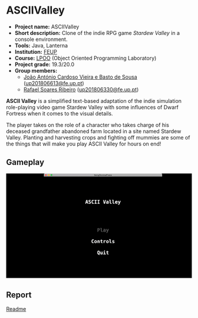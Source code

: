 # ASCIIValley

- **Project name:** ASCIIValley
- **Short description:** Clone of the indie RPG game *Stardew Valley* in a console environment.
- **Tools:** Java, Lanterna
- **Institution:** [FEUP](https://sigarra.up.pt/feup/en/web_page.Inicial)
- **Course:** [LPOO](https://sigarra.up.pt/feup/en/UCURR_GERAL.FICHA_UC_VIEW?pv_ocorrencia_id=420000) (Object Oriented Programming Laboratory)
- **Project grade:** 19.3/20.0
- **Group members:**
    - [João António Cardoso Vieira e Basto de Sousa](https://github.com/JoaoASousa) ([up201806613@fe.up.pt](mailto:up201806613@fe.up.pt))
    - [Rafael Soares Ribeiro](https://github.com/up201806330) ([up201806330@fe.up.pt](mailto:up201806330@fe.up.pt))

**ASCII Valley** is a simplified text-based adaptation of the indie simulation role-playing video game Stardew Valley with some influences of
 Dwarf Fortress when it comes to the visual details.
 
The player takes on the role of a character who takes charge of his deceased grandfather abandoned farm located in a site named Stardew Valley.
Planting and harvesting crops and fighting off mummies are some of the things that will make you play ASCII Valley for hours on end!

## Gameplay

![MainGif](docs/screenshots/main.gif) 

## Report

[Readme](docs/README.md)
